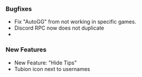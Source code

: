 ### Bugfixes
* Fix "AutoGG" from not working in specific games.
* Discord RPC now does not duplicate
* 

### New Features
* New Feature: "Hide Tips"
* Tubion icon next to usernames